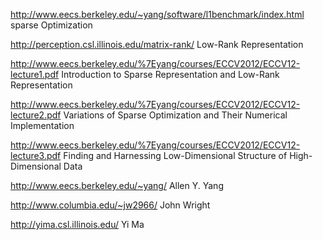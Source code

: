 http://www.eecs.berkeley.edu/~yang/software/l1benchmark/index.html sparse Optimization

http://perception.csl.illinois.edu/matrix-rank/  Low-Rank Representation

http://www.eecs.berkeley.edu/%7Eyang/courses/ECCV2012/ECCV12-lecture1.pdf Introduction to Sparse Representation and Low-Rank Representation

http://www.eecs.berkeley.edu/%7Eyang/courses/ECCV2012/ECCV12-lecture2.pdf Variations of Sparse Optimization and Their Numerical Implementation

http://www.eecs.berkeley.edu/%7Eyang/courses/ECCV2012/ECCV12-lecture3.pdf Finding and Harnessing Low-Dimensional Structure of High-Dimensional Data

http://www.eecs.berkeley.edu/~yang/ Allen Y. Yang

http://www.columbia.edu/~jw2966/ John Wright

http://yima.csl.illinois.edu/ Yi Ma
